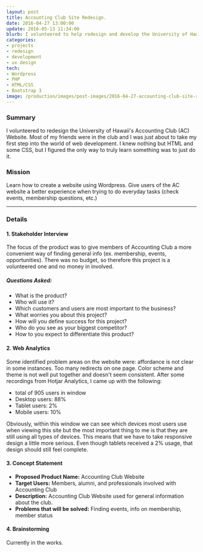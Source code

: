 ```yaml
---
layout: post
title: Accounting Club Site Redesign.
date: 2016-04-27 13:00:00
update: 2016-05-13 11:34:00
blurb: I volunteered to help redesign and develop the University of Hawaii's Accounting Club Website.
categories:
- projects
- redesign
- development
- ux design
tech:
- Wordpress
- PHP
- HTML/CSS
- Bootstrap 3
image: /production/images/post-images/2016-04-27-accounting-club-site-redesign/feature-img.png
---
```

### Summary

I volunteered to redesign the University of Hawaii's Accounting Club (AC) Website. Most of my friends were in the club and I was just about to take my first step into the world of web development. I knew nothing but HTML and some CSS, but I figured the only way to truly learn something was to just do it.

### Mission

Learn how to create a website using Wordpress. Give users of the AC website a better experience when trying to do everyday tasks (check events, membership questions, etc.)

<hr />

### Details

#### 1. Stakeholder Interview

The focus of the product was to give members of Accounting Club a more convenient way of finding general info (ex. membership, events, opportunities). There was no budget, so therefore this project is a volunteered one and no money in involved.

##### Questions Asked:

- What is the product?
- Who will use it?
- Which customers and users are most important to the business?
- What worries you about this project?
- How will you define success for this project?
- Who do you see as your biggest competitor?
- How to you expect to differentiate this product?

#### 2. Web Analytics

Some identified problem areas on the website were: affordance is not clear in some instances. Too many redirects on one page. Color scheme and theme is not well put together and doesn't seem consistent. After some recordings from Hotjar Analytics, I came up with the following:

- total of 905 users in window
- Desktop users: 88%
- Tablet users: 2%
- Mobile users: 10%

Obviously, within this window we can see which devices most users use when viewing this site but the most important thing to me is that they are still using all types of devices. This means that we have to take responsive design a little more serious. Even though tablets received a 2% usage, that design should still feel complete.

#### 3. Concept Statement

- **Proposed Product Name:** Accounting Club Website
- **Target Users:** Members, alumni, and professionals involved with Accounting Club
- **Description:** Accounting Club Website used for general information about the club.
- **Problems that will be solved:** Finding events, info on membership, member status

#### 4. Brainstorming

Currently in the works.
